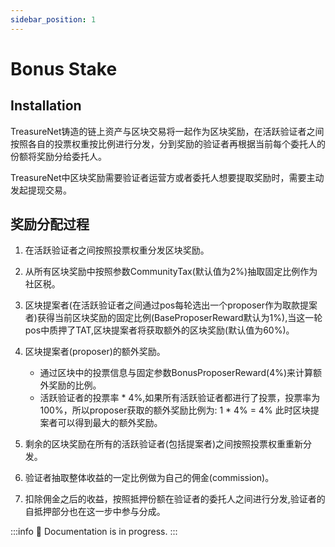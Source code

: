 ```yaml
---
sidebar_position: 1
---
```


# Bonus Stake

## Installation

TreasureNet铸造的链上资产与区块交易将一起作为区块奖励，在活跃验证者之间按照各自的投票权重按比例进行分发，分到奖励的验证者再根据当前每个委托人的份额将奖励分给委托人。

TreasureNet中区块奖励需要验证者运营方或者委托人想要提取奖励时，需要主动发起提现交易。

## 奖励分配过程

1. 在活跃验证者之间按照投票权重分发区块奖励。

2. 从所有区块奖励中按照参数CommunityTax(默认值为2%)抽取固定比例作为社区税。

3. 区块提案者(在活跃验证者之间通过pos每轮选出一个proposer作为取款提案者)获得当前区块奖励的固定比例(BaseProposerReward默认为1%),当这一轮pos中质押了TAT,区块提案者将获取额外的区块奖励(默认值为60%)。

4. 区块提案者(proposer)的额外奖励。

   - 通过区块中的投票信息与固定参数BonusProposerReward(4%)来计算额外奖励的比例。
   - 活跃验证者的投票率 * 4%,如果所有活跃验证者都进行了投票，投票率为100%，所以proposer获取的额外奖励比例为: 1 * 4% = 4% 此时区块提案者可以得到最大的额外奖励。

5. 剩余的区块奖励在所有的活跃验证者(包括提案者)之间按照投票权重重新分发。

6. 验证者抽取整体收益的一定比例做为自己的佣金(commission)。

7. 扣除佣金之后的收益，按照抵押份额在验证者的委托人之间进行分发,验证者的自抵押部分也在这一步中参与分成。


:::info
  🚧 Documentation is in progress.
:::
